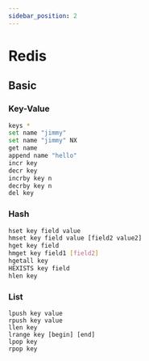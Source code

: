 ```yaml
---
sidebar_position: 2
---
```

# Redis
## Basic
### Key-Value

```bash
keys *
set name "jimmy"
set name "jimmy" NX
get name 
append name "hello"
incr key
decr key
incrby key n
decrby key n
del key
```

### Hash
```bash
hset key field value
hmset key field value [field2 value2]
hget key field
hmget key field1 [field2]
hgetall key
HEXISTS key field
hlen key
```

### List
```
lpush key value
rpush key value
llen key
lrange key [begin] [end]
lpop key
rpop key
```
